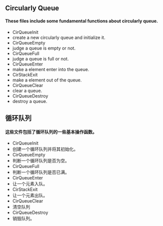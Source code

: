 ## Circularly Queue
#### These files include some  fundamental functions about circularly queue.
- CirQueueInit
 - create a new circularly queue and initialize it.
- CirQueueEmpty
 - judge a queue is empty or not.
- CirQueueFull
 - judge a queue is full or not.
- CirQueueEnter
 - make a element enter into the queue.
- CirStackExit
 - make a element out of the queue.
- CirQueueClear
 - clear a queue.
- CirQueueDestroy
 - destroy a queue.

## 循环队列
#### 这些文件包括了循环队列的一些基本操作函数。

- CirQueueInit
 - 创建一个循环队列并将其初始化。
- CirQueueEmpty
 - 判断一个循环队列是否为空。
- CirQueueFull
 - 判断一个循环队列是否已满。
- CirQueueEnter
 - 让一个元素入队。
- CirStackExit
 - 让一个元素出队。
- CirQueueClear
 - 清空队列
- CirQueueDestroy
 - 销毁队列。